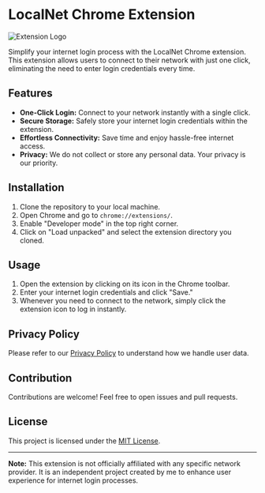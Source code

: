 # LocalNet Chrome Extension

![Extension Logo](https://samrat-sarkar.github.io/LocalNet/Local%20Net/images/logo.png)

Simplify your internet login process with the LocalNet Chrome extension. This extension allows users to connect to their network with just one click, eliminating the need to enter login credentials every time.

## Features

- **One-Click Login:** Connect to your network instantly with a single click.
- **Secure Storage:** Safely store your internet login credentials within the extension.
- **Effortless Connectivity:** Save time and enjoy hassle-free internet access.
- **Privacy:** We do not collect or store any personal data. Your privacy is our priority.

## Installation

1. Clone the repository to your local machine.
2. Open Chrome and go to `chrome://extensions/`.
3. Enable "Developer mode" in the top right corner.
4. Click on "Load unpacked" and select the extension directory you cloned.

## Usage

1. Open the extension by clicking on its icon in the Chrome toolbar.
2. Enter your internet login credentials and click "Save."
3. Whenever you need to connect to the network, simply click the extension icon to log in instantly.

## Privacy Policy

Please refer to our [Privacy Policy](https://samrat-sarkar.github.io/LocalNet/Privacy.html) to understand how we handle user data.

## Contribution

Contributions are welcome! Feel free to open issues and pull requests.

## License

This project is licensed under the [MIT License](LICENSE).

---

**Note:** This extension is not officially affiliated with any specific network provider. It is an independent project created by me to enhance user experience for internet login processes.
